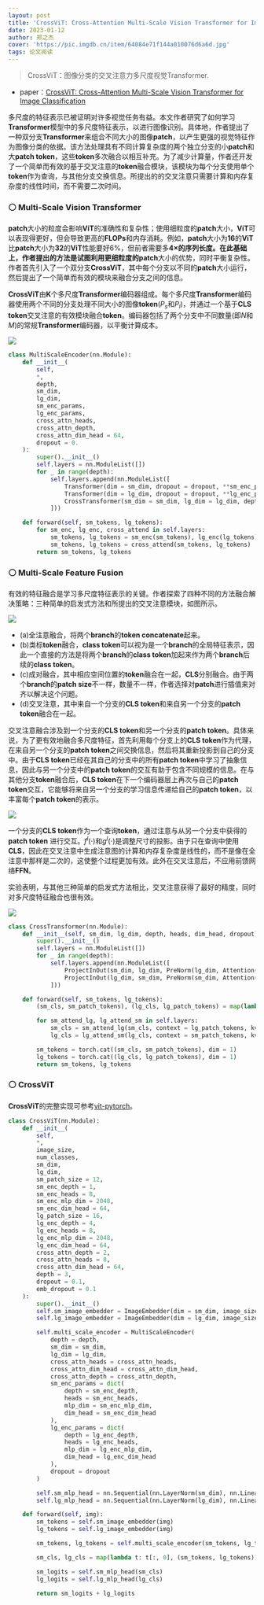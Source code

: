 ```yaml
---
layout: post
title: 'CrossViT: Cross-Attention Multi-Scale Vision Transformer for Image Classification'
date: 2023-01-12
author: 郑之杰
cover: 'https://pic.imgdb.cn/item/64084e71f144a010076d6a6d.jpg'
tags: 论文阅读
---
```


> CrossViT：图像分类的交叉注意力多尺度视觉Transformer.

- paper：[CrossViT: Cross-Attention Multi-Scale Vision Transformer for Image Classification](https://arxiv.org/abs/2103.14899)

多尺度的特征表示已被证明对许多视觉任务有益。本文作者研究了如何学习**Transformer**模型中的多尺度特征表示，以进行图像识别。具体地，作者提出了一种双分支**Transformer**来组合不同大小的图像**patch**，以产生更强的视觉特征作为图像分类的依据。该方法处理具有不同计算复杂度的两个独立分支的小**patch**和大**patch token**，这些**token**多次融合以相互补充。为了减少计算量，作者还开发了一个简单而有效的基于交叉注意的**token**融合模块，该模块为每个分支使用单个**token**作为查询，与其他分支交换信息。所提出的的交叉注意只需要计算和内存复杂度的线性时间，而不需要二次时间。

### ⚪ Multi-Scale Vision Transformer

**patch**大小的粒度会影响**ViT**的准确性和复杂性；使用细粒度的**patch**大小，**ViT**可以表现得更好，但会导致更高的**FLOPs**和内存消耗。例如，**patch**大小为**16**的**ViT**比**patch**大小为**32**的**ViT**性能要好$6\%$，但前者需要多**4×**的序列长度。在此基础上，作者提出的方法是试图利用更细粒度的**patch**大小的优势，同时平衡复杂性。作者首先引入了一个双分支**CrossViT**，其中每个分支以不同的**patch**大小运行，然后提出了一个简单而有效的模块来融合分支之间的信息。

**CrossViT**由**K**个多尺度**Transformer**编码器组成。每个多尺度**Transformer**编码器使用两个不同的分支处理不同大小的图像**token**($P_s$和$P_l$)，并通过一个基于**CLS token**交叉注意的有效模块融合**token**。编码器包括了两个分支中不同数量(即$N$和$M$)的常规**Transformer**编码器，以平衡计算成本。

![](https://pic.imgdb.cn/item/64156e7ba682492fcc414425.jpg)

```python
class MultiScaleEncoder(nn.Module):
    def __init__(
        self,
        *,
        depth,
        sm_dim,
        lg_dim,
        sm_enc_params,
        lg_enc_params,
        cross_attn_heads,
        cross_attn_depth,
        cross_attn_dim_head = 64,
        dropout = 0.
    ):
        super().__init__()
        self.layers = nn.ModuleList([])
        for _ in range(depth):
            self.layers.append(nn.ModuleList([
                Transformer(dim = sm_dim, dropout = dropout, **sm_enc_params),
                Transformer(dim = lg_dim, dropout = dropout, **lg_enc_params),
                CrossTransformer(sm_dim = sm_dim, lg_dim = lg_dim, depth = cross_attn_depth, heads = cross_attn_heads, dim_head = cross_attn_dim_head, dropout = dropout)
            ]))

    def forward(self, sm_tokens, lg_tokens):
        for sm_enc, lg_enc, cross_attend in self.layers:
            sm_tokens, lg_tokens = sm_enc(sm_tokens), lg_enc(lg_tokens)
            sm_tokens, lg_tokens = cross_attend(sm_tokens, lg_tokens)
        return sm_tokens, lg_tokens
```

### ⚪ Multi-Scale Feature Fusion

有效的特征融合是学习多尺度特征表示的关键。作者探索了四种不同的方法融合解决策略：三种简单的启发式方法和所提出的交叉注意模块，如图所示。

![](https://pic.imgdb.cn/item/64156ffaa682492fcc441233.jpg)

- (a)全注意融合，将两个**branch**的**token concatenate**起来。
- (b)类标**token**融合，**class token**可以视为是一个**branch**的全局特征表示，因此一个直接的方法是将两个**branch**的**class token**加起来作为两个**branch**后续的**class token**。
- (c)成对融合，其中相应空间位置的**token**融合在一起，**CLS**分别融合。由于两个**branch**的**patch size**不一样，数量不一样，作者选择对**patch**进行插值来对齐以解决这个问题。
- (d)交叉注意，其中来自一个分支的**CLS token**和来自另一个分支的**patch token**融合在一起。

交叉注意融合涉及到一个分支的**CLS token**和另一个分支的**patch token**。具体来说，为了更有效地融合多尺度特征，首先利用每个分支上的**CLS token**作为代理，在来自另一个分支的**patch token**之间交换信息，然后将其重新投影到自己的分支中。由于**CLS token**已经在其自己的分支中的所有**patch token**中学习了抽象信息，因此与另一个分支中的**patch token**的交互有助于包含不同规模的信息。在与其他分支**token**融合后，**CLS token**在下一个编码器层上再次与自己的**patch token**交互，它能够将来自另一个分支的学习信息传递给自己的**patch token**，以丰富每个**patch token**的表示。

![](https://pic.imgdb.cn/item/64157143a682492fcc460701.jpg)

一个分支的**CLS token**作为一个查询**token**，通过注意与从另一个分支中获得的**patch token** 进行交互。$f^l(\cdot)$和$g^l(\cdot)$是调整尺寸的投影。由于只在查询中使用**CLS**，因此在交叉注意中生成注意图的计算和内存复杂度是线性的，而不是像在全注意中那样是二次的，这使整个过程更加有效。此外在交叉注意后，不应用前馈网络**FFN**。

实验表明，与其他三种简单的启发式方法相比，交叉注意获得了最好的精度，同时对多尺度特征融合也很有效。

![](https://pic.imgdb.cn/item/6415722ca682492fcc479626.jpg)

```python
class CrossTransformer(nn.Module):
    def __init__(self, sm_dim, lg_dim, depth, heads, dim_head, dropout):
        super().__init__()
        self.layers = nn.ModuleList([])
        for _ in range(depth):
            self.layers.append(nn.ModuleList([
                ProjectInOut(sm_dim, lg_dim, PreNorm(lg_dim, Attention(lg_dim, heads = heads, dim_head = dim_head, dropout = dropout))),
                ProjectInOut(lg_dim, sm_dim, PreNorm(sm_dim, Attention(sm_dim, heads = heads, dim_head = dim_head, dropout = dropout)))
            ]))

    def forward(self, sm_tokens, lg_tokens):
        (sm_cls, sm_patch_tokens), (lg_cls, lg_patch_tokens) = map(lambda t: (t[:, :1], t[:, 1:]), (sm_tokens, lg_tokens))

        for sm_attend_lg, lg_attend_sm in self.layers:
            sm_cls = sm_attend_lg(sm_cls, context = lg_patch_tokens, kv_include_self = True) + sm_cls
            lg_cls = lg_attend_sm(lg_cls, context = sm_patch_tokens, kv_include_self = True) + lg_cls

        sm_tokens = torch.cat((sm_cls, sm_patch_tokens), dim = 1)
        lg_tokens = torch.cat((lg_cls, lg_patch_tokens), dim = 1)
        return sm_tokens, lg_tokens
```

### ⚪ CrossViT

**CrossViT**的完整实现可参考[vit-pytorch](https://github.com/lucidrains/vit-pytorch/blob/main/vit_pytorch/cross_vit.py)。

```python
class CrossViT(nn.Module):
    def __init__(
        self,
        *,
        image_size,
        num_classes,
        sm_dim,
        lg_dim,
        sm_patch_size = 12,
        sm_enc_depth = 1,
        sm_enc_heads = 8,
        sm_enc_mlp_dim = 2048,
        sm_enc_dim_head = 64,
        lg_patch_size = 16,
        lg_enc_depth = 4,
        lg_enc_heads = 8,
        lg_enc_mlp_dim = 2048,
        lg_enc_dim_head = 64,
        cross_attn_depth = 2,
        cross_attn_heads = 8,
        cross_attn_dim_head = 64,
        depth = 3,
        dropout = 0.1,
        emb_dropout = 0.1
    ):
        super().__init__()
        self.sm_image_embedder = ImageEmbedder(dim = sm_dim, image_size = image_size, patch_size = sm_patch_size, dropout = emb_dropout)
        self.lg_image_embedder = ImageEmbedder(dim = lg_dim, image_size = image_size, patch_size = lg_patch_size, dropout = emb_dropout)

        self.multi_scale_encoder = MultiScaleEncoder(
            depth = depth,
            sm_dim = sm_dim,
            lg_dim = lg_dim,
            cross_attn_heads = cross_attn_heads,
            cross_attn_dim_head = cross_attn_dim_head,
            cross_attn_depth = cross_attn_depth,
            sm_enc_params = dict(
                depth = sm_enc_depth,
                heads = sm_enc_heads,
                mlp_dim = sm_enc_mlp_dim,
                dim_head = sm_enc_dim_head
            ),
            lg_enc_params = dict(
                depth = lg_enc_depth,
                heads = lg_enc_heads,
                mlp_dim = lg_enc_mlp_dim,
                dim_head = lg_enc_dim_head
            ),
            dropout = dropout
        )

        self.sm_mlp_head = nn.Sequential(nn.LayerNorm(sm_dim), nn.Linear(sm_dim, num_classes))
        self.lg_mlp_head = nn.Sequential(nn.LayerNorm(lg_dim), nn.Linear(lg_dim, num_classes))

    def forward(self, img):
        sm_tokens = self.sm_image_embedder(img)
        lg_tokens = self.lg_image_embedder(img)

        sm_tokens, lg_tokens = self.multi_scale_encoder(sm_tokens, lg_tokens)

        sm_cls, lg_cls = map(lambda t: t[:, 0], (sm_tokens, lg_tokens))

        sm_logits = self.sm_mlp_head(sm_cls)
        lg_logits = self.lg_mlp_head(lg_cls)

        return sm_logits + lg_logits
```